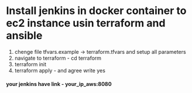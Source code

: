 # Install jenkins in docker container to ec2 instance usin terraform and ansible

1. chenge file tfvars.example -> terraform.tfvars and setup all parameters
2. navigate to terraform - cd terraform
3. terraform init
4. terraform apply - and agree write yes

#### your jenkins have link - your_ip_aws:8080 